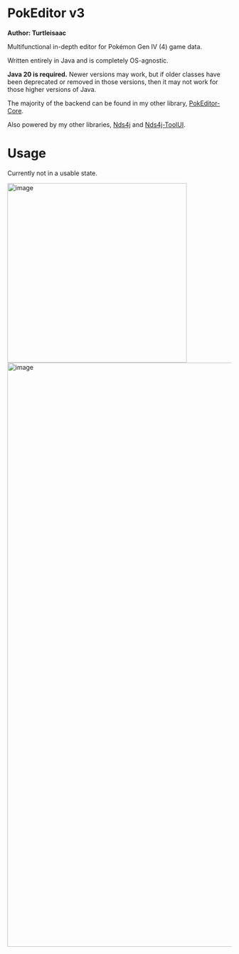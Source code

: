 # PokEditor v3

**Author: Turtleisaac**

Multifunctional in-depth editor for Pokémon Gen IV (4) game data.

Written entirely in Java and is completely OS-agnostic.

**Java 20 is required.** Newer versions may work, but if older classes have been deprecated or removed in those versions, then it may not work for those higher versions of Java.

The majority of the backend can be found in my other library, [PokEditor-Core](https://github.com/turtleisaac/PokEditor-Core).

Also powered by my other libraries, [Nds4j](https://github.com/turtleisaac/Nds4j) and [Nds4j-ToolUI](https://github.com/turtleisaac/Nds4j-ToolUI). 

[//]: # (This tool is still in active development and will receive periodic updates as improvements are made and bugs are found, time permitting.)

[//]: # (Please join [this Discord server]&#40;https://discord.gg/zAtqJDW2jC&#41; for help with using PokEditor v3 or for help with any questions relating to Pokémon Gen 4 and 5 hacking.)

[//]: # (The template sheets can be found [here]&#40;https://drive.google.com/drive/folders/1hlKiP7V31Ddj4WmKnjK7lfhT88yPjB55?usp=sharing&#41;.)

[//]: # (![PokEditor Personal Editor]&#40;https://i.imgur.com/YyBOyCY.png&#41;)

[//]: # (![image]&#40;https://user-images.githubusercontent.com/7987859/110886228-5401e080-82b6-11eb-8bea-40a5dfaa8120.png&#41;)

[//]: # (![image]&#40;https://user-images.githubusercontent.com/7987859/110886253-5b28ee80-82b6-11eb-92e0-ef36e24cece4.png&#41;)

[//]: # (![image]&#40;https://user-images.githubusercontent.com/7987859/110886289-6aa83780-82b6-11eb-86f7-d5867584b841.png&#41;)

[//]: # (![image]&#40;https://user-images.githubusercontent.com/7987859/110886399-8f9caa80-82b6-11eb-991a-b052f54c1cc3.png&#41;)

[//]: # (![image]&#40;https://user-images.githubusercontent.com/7987859/110886318-73990900-82b6-11eb-8f81-8a17c37ee2e4.png&#41;)

# Usage

Currently not in a usable state.

<img width="403" alt="image" src="https://github.com/turtleisaac/PokEditor/assets/7987859/8165bcd7-e9af-4056-991a-d61cc5783fe7">

<img width="1312" alt="image" src="https://github.com/turtleisaac/PokEditor/assets/7987859/e668281b-bb6a-4155-8fff-bc0d0a5a67e8">



[//]: # (# List of Spreadsheet-Based Editors)

[//]: # ()
[//]: # (* Personal Data Editor &#40;stats, types, abilities, etc...&#41;)

[//]: # ()
[//]: # (* TM Learnset Editor)

[//]: # ()
[//]: # (* Level-Up Learnset Editor)

[//]: # ()
[//]: # (* Encounter Editor &#40;also has a GUI-based editor&#41; &#40;currently incomplete&#41;)

[//]: # ()
[//]: # (* Evolutions Editor)

[//]: # ()
[//]: # (* Item Editor)

[//]: # ()
[//]: # (* Move Editor)

[//]: # ()
[//]: # (* Move Tutor Editor &#40;moves taught and compatibility&#41;)

[//]: # ()
[//]: # (* Baby Form Editor &#40;what hatches from an egg&#41;)

[//]: # ()
[//]: # (* Trainer Editor &#40;also has a GUI-based editor&#41;)

[//]: # ()
[//]: # (# GUI-Based Editors)

[//]: # ()
[//]: # (* Trainer Editor)

[//]: # (  * Trainer Text Editor)

[//]: # (  * Nature & IV Calculator)

[//]: # (  * Smogon Format Team Import/Export)

[//]: # ()
[//]: # (* Pokémon Battle Sprite Editor)

[//]: # (  * Palette Editor)

[//]: # (  * Sprite XY-Coordinate Placement Editor)

[//]: # (  * Sprite Shadow Placement Editor)

[//]: # (  * Sprite Shadow Size Editor)

[//]: # (  * Send-out Movement/Animation Editor)
